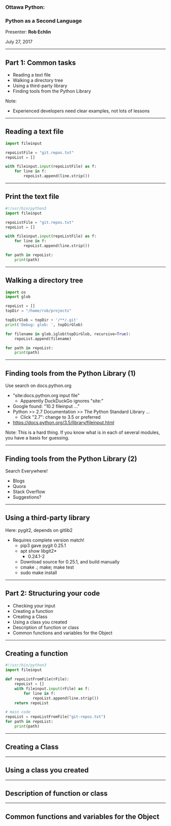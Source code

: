 ### Ottawa Python: 
### Python as a Second Language

Presenter: **Rob Echlin**

July 27, 2017

---

## Part 1: Common tasks
* Reading a text file
* Walking a directory tree
* Using a third-party library
* Finding tools from the Python Library

Note:
* Experienced developers need clear examples, not lots of lessons


---
## Reading a text file

```python
import fileinput

repoListFile = "git.repos.txt"
repoList = []

with fileinput.input(repoListFile) as f:
    for line in f:
        repoList.append(line.strip())
```

---
## Print the text file

```python
#!/usr/bin/python3
import fileinput

repoListFile = "git.repos.txt"
repoList = []

with fileinput.input(repoListFile) as f:
    for line in f:
        repoList.append(line.strip())

for path in repoList:
    print(path)
```

---
## Walking a directory tree

```python
import os
import glob

repoList = []
topDir = "/home/rob/projects"

topDirGlob = topDir + '/**/.git'
print('Debug: glob: ', topDirGlob)

for filename in glob.iglob(topDirGlob, recursive=True):
    repoList.append(filename)

for path in repoList:
    print(path)
```

---
## Finding tools from the Python Library (1)

Use search on docs.python.org
* "site:docs.python.org input file"
  * Apparently DuckDuckGo ignores "site:"
* Google found: "10.2 fileinput ..."
* Python >> 2.7 Documentation >> The Python Standard Library ...
  * Click "2.7": change to 3.5 or preferred
* https://docs.python.org/3.5/library/fileinput.html

Note:
This is a hard thing.
If you know what is in each of several modules, you have a basis for guessing.


---
## Finding tools from the Python Library (2)
Search Everywhere!
* Blogs
* Quora
* Stack Overflow
* Suggestions?

---
## Using a third-party library
Here: pygit2, depends on gitlib2
* Requires complete version match!
  * pip3 gave pygit 0.25.1
  * apt show libgit2*
    * 0.24.1-2
  * Download source for 0.25.1, and build manually
  * cmake .; make; make test
  * sudo make install

---
## Part 2: Structuring your code
* Checking your input
* Creating a function
* Creating a Class
* Using a class you created
* Description of function or class
* Common functions and variables for the Object

---
## Creating a function

```python
#!/usr/bin/python3
import fileinput

def repoListFromFile(rFile):
    repoList = []
    with fileinput.input(rFile) as f:
        for line in f:
            repoList.append(line.strip())
    return repoList

# main code
repoList = repoListFromFile("git-repos.txt")
for path in repoList:
    print(path)
```

---
## Creating a Class

---
## Using a class you created

---
## Description of function or class

---
## Common functions and variables for the Object

